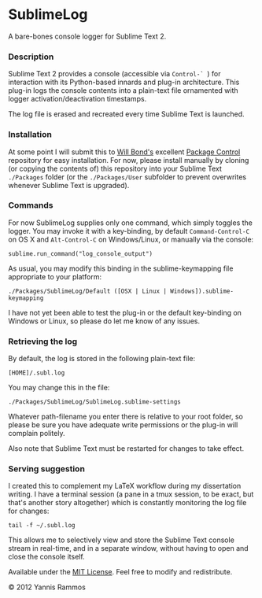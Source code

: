 SublimeLog
==========

A bare-bones console logger for Sublime Text 2.


### Description

Sublime Text 2 provides a console (accessible via ``Control-` ``) for interaction with its Python-based innards and plug-in architecture. This plug-in logs the console contents into a plain-text file ornamented with logger activation/deactivation timestamps.

The log file is erased and recreated every time Sublime Text is launched.

### Installation

At some point I will submit this to [Will Bond's](http://wbond.net/) excellent [Package Control](http://wbond.net/sublime_packages/package_control/package_developers) repository for easy installation. For now, please install manually by cloning (or copying the contents of) this repository into your Sublime Text `./Packages` folder (or the `./Packages/User` subfolder to prevent overwrites whenever Sublime Text is upgraded).

### Commands

For now SublimeLog supplies only one command, which simply toggles the logger. You may invoke it with a key-binding, by default `Command-Control-C` on OS X and `Alt-Control-C` on Windows/Linux, or manually via the console:

    sublime.run_command("log_console_output")

As usual, you may modify this binding in the sublime-keymapping file appropriate to your platform:

    ./Packages/SublimeLog/Default ([OSX | Linux | Windows]).sublime-keymapping

I have not yet been able to test the plug-in or the default key-binding on Windows or Linux, so please do let me know of any issues.

### Retrieving the log

By default, the log is stored in the following plain-text file:

    [HOME]/.subl.log

You may change this in the file:

    ./Packages/SublimeLog/SublimeLog.sublime-settings
    
Whatever path-filename you enter there is relative to your root folder, so please be sure you have adequate write permissions or the plug-in will complain politely.

Also note that Sublime Text must be restarted for changes to take effect.

### Serving suggestion

I created this to complement my LaTeX workflow during my dissertation writing. I have a terminal session (a pane in a tmux session, to be exact, but that's another story altogether) which is constantly monitoring the log file for changes:

    tail -f ~/.subl.log

This allows me to selectively view and store the Sublime Text console stream in real-time, and in a separate window, without having to open and close the console itself.


Available under the [MIT License](http://www.opensource.org/licenses/mit-license.php). Feel free to modify and redistribute.

© 2012 Yannis Rammos

